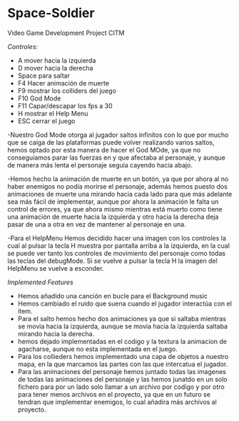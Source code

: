 # Space-Soldier
Video Game Development Project CITM

*Controles:*
- A mover hacia la izquierda
- D mover hacia la derecha
- Space para saltar
- F4 Hacer animación de muerte
- F9 mostrar los colliders del juego
- F10 God Mode
- F11 Capar/descapar los fps a 30
- H mostrar el Help Menu
- ESC cerrar el juego

-Nuestro God Mode otorga al jugador saltos infinitos con lo que por mucho que se caiga de las plataformas puede volver realizando varios saltos, hemos optado por esta manera de hacer el God MOde, ya que no conseguíamos parar las fuerzas en y que afectaba al personaje, y aunque de manera más lenta el personaje seguía cayendo hacia abajo.

-Hemos hecho la animación de muerte en un botón, ya que por ahora al no haber enemigos no podía morirse el personaje, además hemos puesto dos animaciones de muerte una mirando hacia cada lado para que más adelante sea más fácil de implementar, aunque por ahora la animación le falta un control de errores, ya que ahora mismo mientras está muerto como tiene una animación de muerte hacia la izquierda y otro hacia la derecha deja pasar de una a otra en vez de mantener al personaje en una.

-Para el HelpMenu Hemos decidido hacer una imagen con los controles la cual al pulsar la tecla H muestra por pantalla arriba a la izquierda, en la cual se puede ver tanto los controles de movimiento del personaje como todas las teclas del debugMode. Si se vuelve a pulsar la tecla H la imagen del HelpMenu se vuelve a esconder.

*Implemented Features*

- Hemos añadido una canción en bucle para el Background music
- Hemos cambiado el ruido que suena cuando el jugador interactúa con el ítem.
- Para el salto hemos hecho dos animaciones ya que si saltaba mientras se movia hacia la izquierda, aunque se movia hacia la izquierda saltaba mirando hacia la derecha.
- hemos dejado implementadas en el codigo y la textura la animacion de agacharse, aunque no esta implementada en el juego.
- Para los collieders hemos implementado una capa de objetos a nuestro mapa, en la que marcamos las partes con las que intercatua el jugador.
- Para las animaciones del personaje hemos juntado todas las imagenes de todas las animaciones del personaje y las hemos junatdo en un solo fichero para por un lado solo llamar a un archivo por codigo y por otro para tener menos archivos en el proyecto, ya que en un futuro se tendran que implementar enemigos, lo cual añadira más archivos al proyecto.
